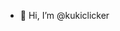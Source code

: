 - 👋 Hi, I’m @kukiclicker



<!---
kukiclicker/kukiclicker is a ✨ special ✨ repository because its `README.md` (this file) appears on your GitHub profile.
You can click the Preview link to take a look at your changes.
--->
